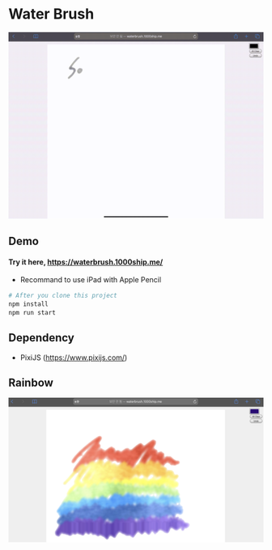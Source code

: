 # Water Brush



<img src="_readme/soft_hard.gif" alt="Soft&Hard"/>

## Demo

#### 	Try it here, https://waterbrush.1000ship.me/

- Recommand to use iPad with Apple Pencil

```bash
# After you clone this project
npm install
npm run start
```



## Dependency

- PixiJS (https://www.pixijs.com/)



## Rainbow

<img src="_readme/rainbow.jpg" alt="Rainbow"/>